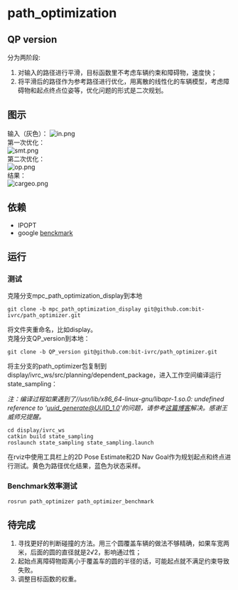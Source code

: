 # path_optimization
## QP version  
分为两阶段:  
1. 对输入的路径进行平滑，目标函数里不考虑车辆约束和障碍物，速度快；  
2. 将平滑后的路径作为参考路径进行优化，用离散的线性化的车辆模型，考虑障碍物和起点终点位姿等，优化问题的形式是二次规划。  
## 图示
输入（灰色）：
![in.png](https://i.loli.net/2019/10/31/cYXJk1zC5WTKBro.png)  
第一次优化：  
![smt.png](https://i.loli.net/2019/10/31/cjP62ok9FwKrEYJ.png)  
第二次优化：  
![op.png](https://i.loli.net/2019/10/31/URsk1BqEV3FaAG6.png)  
结果：  
![cargeo.png](https://i.loli.net/2019/10/31/EVJIwsbBr83QC9O.png)  
## 依赖

- IPOPT    
- google [benckmark](https://github.com/google/benchmark)   

## 运行  

### 测试 

克隆分支mpc_path_optimization_display到本地

```
git clone -b mpc_path_optimization_display git@github.com:bit-ivrc/path_optimizer.git
```

将文件夹重命名，比如display。  
克隆分支QP_version到本地：  

```
git clone -b QP_version git@github.com:bit-ivrc/path_optimizer.git
```

将主分支的path_optimizer包复制到display/ivrc_ws/src/planning/dependent_package，进入工作空间编译运行state_sampling：

*注：编译过程如果遇到了//usr/lib/x86_64-linux-gnu/libapr-1.so.0: undefined reference to ‘uuid_generate@UUID_1.0'的问题，请参考[这篇博客](https://blog.csdn.net/u014734886/article/details/93029349)解决。感谢王威师兄提醒。*  

```
cd display/ivrc_ws
catkin build state_sampling
roslaunch state_sampling state_sampling.launch
```

在rviz中使用工具栏上的2D Pose Estimate和2D Nav Goal作为规划起点和终点进行测试。黄色为路径优化结果，蓝色为状态采样。

### Benchmark效率测试  

```
rosrun path_optimizer path_optimizer_benchmark
```
## 待完成    
1. 寻找更好的判断碰撞的方法。用三个圆覆盖车辆的做法不够精确，如果车宽两米，后面的圆的直径就是2√2，影响通过性；
2. 起始点离障碍物距离小于覆盖车的圆的半径的话，可能起点就不满足约束导致失败。  
3. 调整目标函数的权重。  
